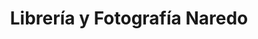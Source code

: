 ---
title: "Librería y Fotografía Naredo"
url: /la-pola-de-siero-la-pola-siero/libreria-y-fotografia-naredo/
shop: Bücher
---
